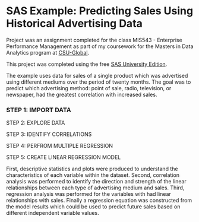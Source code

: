 # SAS Example: Predicting Sales Using Historical Advertising Data
Project was an assignment completed for the class MIS543 - Enterprise Performance Management as part of my coursework for the Masters in Data Analytics program at [CSU-Global](https://csuglobal.edu/graduate/masters-degrees/data-analytics).

This project was completed using the free [SAS University Edition](https://www.sas.com/en_us/software/university-edition.html). 

The example uses data for sales of a single product which was advertised using different mediums over the period of twenty months. The goal was to predict which advertising method: point of sale, radio, television, or newspaper, had the greatest correlation with increased sales. 

### STEP 1: IMPORT DATA

STEP 2: EXPLORE DATA

STEP 3: IDENTIFY CORRELATIONS 

STEP 4: PERFROM MULTIPLE REGRESSION

STEP 5: CREATE LINEAR REGRESSION MODEL 

First, descriptive statistics and plots were produced to understand the characteristics of each variable within the dataset. Second, correlation analysis was performed to identify the direction and strength of the linear relationships between each type of advertising medium and sales. Third, regression analysis was performed for the variables with had linear relationships with sales. Finally a regression equation was constructed from the model results which could be used to predict future sales based on different independent variable values.

